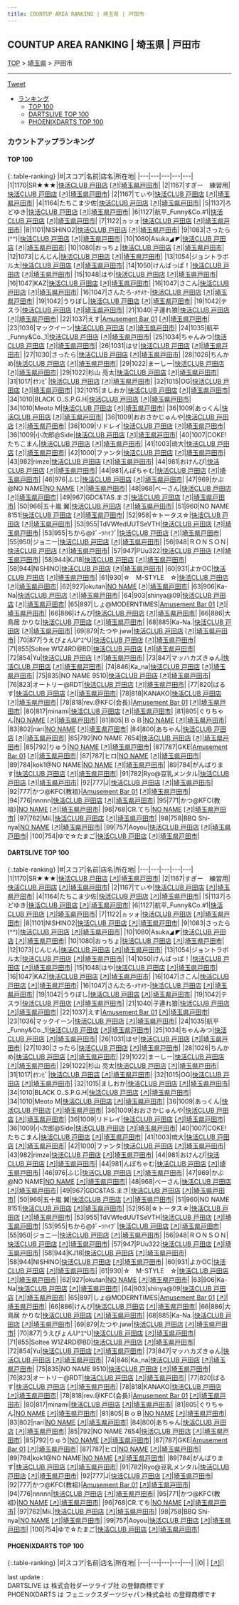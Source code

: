 ```yaml
---
title: COUNTUP AREA RANKING | 埼玉県 | 戸田市
---
```

## COUNTUP AREA RANKING | 埼玉県 | 戸田市

[TOP](/darts/rank/) > [埼玉県](/darts/rank/埼玉県/) > 戸田市

___

<a href="https://twitter.com/share?ref_src=twsrc%5Etfw" data-text="COUNTUP AREA RANKING | 埼玉県戸田市" class="twitter-share-button" data-hashtags="DARTSLIVE,PHOENIXDARTS,darts,ダーツ" data-show-count="false">Tweet</a>

* [ランキング](#カウントアップランキング)
    * [TOP 100](#top-100)
    * [DARTSLIVE TOP 100](#dartslive-top-100)
    * [PHOENIXDARTS TOP 100](#phoenixdarts-top-100)

### カウントアップランキング

#### TOP 100



{:.table-ranking}
|#|スコア|名前|店名|所在地|
|---|---|---|---|---|
|1|1170|<span class="rank-name-dl">SR★★★</span>|<a href="/darts/rank/shops/c69247602b036347774c926eb736cb5a.html">快活CLUB 戸田店</a> <a href="https://search.dartslive.com/jp/shop/c69247602b036347774c926eb736cb5a">[↗]</a>|<a href="/darts/rank/埼玉県/戸田市">埼玉県戸田市</a>|
|2|1167|<span class="rank-name-dl">すぎー　練習用</span>|<a href="/darts/rank/shops/c69247602b036347774c926eb736cb5a.html">快活CLUB 戸田店</a> <a href="https://search.dartslive.com/jp/shop/c69247602b036347774c926eb736cb5a">[↗]</a>|<a href="/darts/rank/埼玉県/戸田市">埼玉県戸田市</a>|
|2|1167|<span class="rank-name-dl">てぃや</span>|<a href="/darts/rank/shops/c69247602b036347774c926eb736cb5a.html">快活CLUB 戸田店</a> <a href="https://search.dartslive.com/jp/shop/c69247602b036347774c926eb736cb5a">[↗]</a>|<a href="/darts/rank/埼玉県/戸田市">埼玉県戸田市</a>|
|4|1164|<span class="rank-name-dl">たちこま少佐</span>|<a href="/darts/rank/shops/c69247602b036347774c926eb736cb5a.html">快活CLUB 戸田店</a> <a href="https://search.dartslive.com/jp/shop/c69247602b036347774c926eb736cb5a">[↗]</a>|<a href="/darts/rank/埼玉県/戸田市">埼玉県戸田市</a>|
|5|1137|<span class="rank-name-dl">ろどゆき</span>|<a href="/darts/rank/shops/c69247602b036347774c926eb736cb5a.html">快活CLUB 戸田店</a> <a href="https://search.dartslive.com/jp/shop/c69247602b036347774c926eb736cb5a">[↗]</a>|<a href="/darts/rank/埼玉県/戸田市">埼玉県戸田市</a>|
|6|1127|<span class="rank-name-dl">航平_Funny&amp;Co.#1</span>|<a href="/darts/rank/shops/c69247602b036347774c926eb736cb5a.html">快活CLUB 戸田店</a> <a href="https://search.dartslive.com/jp/shop/c69247602b036347774c926eb736cb5a">[↗]</a>|<a href="/darts/rank/埼玉県/戸田市">埼玉県戸田市</a>|
|7|1122|<span class="rank-name-dl">ヵッォ</span>|<a href="/darts/rank/shops/c69247602b036347774c926eb736cb5a.html">快活CLUB 戸田店</a> <a href="https://search.dartslive.com/jp/shop/c69247602b036347774c926eb736cb5a">[↗]</a>|<a href="/darts/rank/埼玉県/戸田市">埼玉県戸田市</a>|
|8|1101|<span class="rank-name-dl">NISHINO2</span>|<a href="/darts/rank/shops/c69247602b036347774c926eb736cb5a.html">快活CLUB 戸田店</a> <a href="https://search.dartslive.com/jp/shop/c69247602b036347774c926eb736cb5a">[↗]</a>|<a href="/darts/rank/埼玉県/戸田市">埼玉県戸田市</a>|
|9|1083|<span class="rank-name-dl">さったら(^^)</span>|<a href="/darts/rank/shops/c69247602b036347774c926eb736cb5a.html">快活CLUB 戸田店</a> <a href="https://search.dartslive.com/jp/shop/c69247602b036347774c926eb736cb5a">[↗]</a>|<a href="/darts/rank/埼玉県/戸田市">埼玉県戸田市</a>|
|10|1080|<span class="rank-name-dl">Asuka◢ ◤</span>|<a href="/darts/rank/shops/c69247602b036347774c926eb736cb5a.html">快活CLUB 戸田店</a> <a href="https://search.dartslive.com/jp/shop/c69247602b036347774c926eb736cb5a">[↗]</a>|<a href="/darts/rank/埼玉県/戸田市">埼玉県戸田市</a>|
|10|1080|<span class="rank-name-dl">おっちょ</span>|<a href="/darts/rank/shops/c69247602b036347774c926eb736cb5a.html">快活CLUB 戸田店</a> <a href="https://search.dartslive.com/jp/shop/c69247602b036347774c926eb736cb5a">[↗]</a>|<a href="/darts/rank/埼玉県/戸田市">埼玉県戸田市</a>|
|12|1073|<span class="rank-name-dl">じんじん</span>|<a href="/darts/rank/shops/c69247602b036347774c926eb736cb5a.html">快活CLUB 戸田店</a> <a href="https://search.dartslive.com/jp/shop/c69247602b036347774c926eb736cb5a">[↗]</a>|<a href="/darts/rank/埼玉県/戸田市">埼玉県戸田市</a>|
|13|1054|<span class="rank-name-dl">ジョントラボル太</span>|<a href="/darts/rank/shops/c69247602b036347774c926eb736cb5a.html">快活CLUB 戸田店</a> <a href="https://search.dartslive.com/jp/shop/c69247602b036347774c926eb736cb5a">[↗]</a>|<a href="/darts/rank/埼玉県/戸田市">埼玉県戸田市</a>|
|14|1050|<span class="rank-name-dl">けんぱっぱ！</span>|<a href="/darts/rank/shops/c69247602b036347774c926eb736cb5a.html">快活CLUB 戸田店</a> <a href="https://search.dartslive.com/jp/shop/c69247602b036347774c926eb736cb5a">[↗]</a>|<a href="/darts/rank/埼玉県/戸田市">埼玉県戸田市</a>|
|15|1048|<span class="rank-name-dl">はや</span>|<a href="/darts/rank/shops/c69247602b036347774c926eb736cb5a.html">快活CLUB 戸田店</a> <a href="https://search.dartslive.com/jp/shop/c69247602b036347774c926eb736cb5a">[↗]</a>|<a href="/darts/rank/埼玉県/戸田市">埼玉県戸田市</a>|
|16|1047|<span class="rank-name-dl">KAZ</span>|<a href="/darts/rank/shops/c69247602b036347774c926eb736cb5a.html">快活CLUB 戸田店</a> <a href="https://search.dartslive.com/jp/shop/c69247602b036347774c926eb736cb5a">[↗]</a>|<a href="/darts/rank/埼玉県/戸田市">埼玉県戸田市</a>|
|16|1047|<span class="rank-name-dl">さこん</span>|<a href="/darts/rank/shops/c69247602b036347774c926eb736cb5a.html">快活CLUB 戸田店</a> <a href="https://search.dartslive.com/jp/shop/c69247602b036347774c926eb736cb5a">[↗]</a>|<a href="/darts/rank/埼玉県/戸田市">埼玉県戸田市</a>|
|16|1047|<span class="rank-name-dl">さんたろ-ﾒｹﾒｹ-</span>|<a href="/darts/rank/shops/c69247602b036347774c926eb736cb5a.html">快活CLUB 戸田店</a> <a href="https://search.dartslive.com/jp/shop/c69247602b036347774c926eb736cb5a">[↗]</a>|<a href="/darts/rank/埼玉県/戸田市">埼玉県戸田市</a>|
|19|1042|<span class="rank-name-dl">うりぼし</span>|<a href="/darts/rank/shops/c69247602b036347774c926eb736cb5a.html">快活CLUB 戸田店</a> <a href="https://search.dartslive.com/jp/shop/c69247602b036347774c926eb736cb5a">[↗]</a>|<a href="/darts/rank/埼玉県/戸田市">埼玉県戸田市</a>|
|19|1042|<span class="rank-name-dl">テスラ</span>|<a href="/darts/rank/shops/c69247602b036347774c926eb736cb5a.html">快活CLUB 戸田店</a> <a href="https://search.dartslive.com/jp/shop/c69247602b036347774c926eb736cb5a">[↗]</a>|<a href="/darts/rank/埼玉県/戸田市">埼玉県戸田市</a>|
|21|1040|<span class="rank-name-dl">子連れ狼</span>|<a href="/darts/rank/shops/c69247602b036347774c926eb736cb5a.html">快活CLUB 戸田店</a> <a href="https://search.dartslive.com/jp/shop/c69247602b036347774c926eb736cb5a">[↗]</a>|<a href="/darts/rank/埼玉県/戸田市">埼玉県戸田市</a>|
|22|1037|<span class="rank-name-dl">えす</span>|<a href="/darts/rank/shops/b63b4d6e465d93b1790ab824ce8730e5.html">Amusement Bar 01</a> <a href="https://search.dartslive.com/jp/shop/b63b4d6e465d93b1790ab824ce8730e5">[↗]</a>|<a href="/darts/rank/埼玉県/戸田市">埼玉県戸田市</a>|
|23|1036|<span class="rank-name-dl">マックイーン</span>|<a href="/darts/rank/shops/c69247602b036347774c926eb736cb5a.html">快活CLUB 戸田店</a> <a href="https://search.dartslive.com/jp/shop/c69247602b036347774c926eb736cb5a">[↗]</a>|<a href="/darts/rank/埼玉県/戸田市">埼玉県戸田市</a>|
|24|1035|<span class="rank-name-dl">航平_Funny&amp;Co._1</span>|<a href="/darts/rank/shops/c69247602b036347774c926eb736cb5a.html">快活CLUB 戸田店</a> <a href="https://search.dartslive.com/jp/shop/c69247602b036347774c926eb736cb5a">[↗]</a>|<a href="/darts/rank/埼玉県/戸田市">埼玉県戸田市</a>|
|25|1034|<span class="rank-name-dl">ちゃんみつ</span>|<a href="/darts/rank/shops/c69247602b036347774c926eb736cb5a.html">快活CLUB 戸田店</a> <a href="https://search.dartslive.com/jp/shop/c69247602b036347774c926eb736cb5a">[↗]</a>|<a href="/darts/rank/埼玉県/戸田市">埼玉県戸田市</a>|
|26|1031|<span class="rank-name-dl">はせ</span>|<a href="/darts/rank/shops/c69247602b036347774c926eb736cb5a.html">快活CLUB 戸田店</a> <a href="https://search.dartslive.com/jp/shop/c69247602b036347774c926eb736cb5a">[↗]</a>|<a href="/darts/rank/埼玉県/戸田市">埼玉県戸田市</a>|
|27|1030|<span class="rank-name-dl">さったら</span>|<a href="/darts/rank/shops/c69247602b036347774c926eb736cb5a.html">快活CLUB 戸田店</a> <a href="https://search.dartslive.com/jp/shop/c69247602b036347774c926eb736cb5a">[↗]</a>|<a href="/darts/rank/埼玉県/戸田市">埼玉県戸田市</a>|
|28|1026|<span class="rank-name-dl">ちんかめ</span>|<a href="/darts/rank/shops/c69247602b036347774c926eb736cb5a.html">快活CLUB 戸田店</a> <a href="https://search.dartslive.com/jp/shop/c69247602b036347774c926eb736cb5a">[↗]</a>|<a href="/darts/rank/埼玉県/戸田市">埼玉県戸田市</a>|
|29|1022|<span class="rank-name-dl">まーしー</span>|<a href="/darts/rank/shops/c69247602b036347774c926eb736cb5a.html">快活CLUB 戸田店</a> <a href="https://search.dartslive.com/jp/shop/c69247602b036347774c926eb736cb5a">[↗]</a>|<a href="/darts/rank/埼玉県/戸田市">埼玉県戸田市</a>|
|29|1022|<span class="rank-name-dl">杉山 亮太</span>|<a href="/darts/rank/shops/c69247602b036347774c926eb736cb5a.html">快活CLUB 戸田店</a> <a href="https://search.dartslive.com/jp/shop/c69247602b036347774c926eb736cb5a">[↗]</a>|<a href="/darts/rank/埼玉県/戸田市">埼玉県戸田市</a>|
|31|1017|<span class="rank-name-dl">ｵｹﾝﾋﾟ</span>|<a href="/darts/rank/shops/c69247602b036347774c926eb736cb5a.html">快活CLUB 戸田店</a> <a href="https://search.dartslive.com/jp/shop/c69247602b036347774c926eb736cb5a">[↗]</a>|<a href="/darts/rank/埼玉県/戸田市">埼玉県戸田市</a>|
|32|1015|<span class="rank-name-dl">OG</span>|<a href="/darts/rank/shops/c69247602b036347774c926eb736cb5a.html">快活CLUB 戸田店</a> <a href="https://search.dartslive.com/jp/shop/c69247602b036347774c926eb736cb5a">[↗]</a>|<a href="/darts/rank/埼玉県/戸田市">埼玉県戸田市</a>|
|32|1015|<span class="rank-name-dl">ましおか</span>|<a href="/darts/rank/shops/c69247602b036347774c926eb736cb5a.html">快活CLUB 戸田店</a> <a href="https://search.dartslive.com/jp/shop/c69247602b036347774c926eb736cb5a">[↗]</a>|<a href="/darts/rank/埼玉県/戸田市">埼玉県戸田市</a>|
|34|1010|<span class="rank-name-dl">BLACK O..S.P.G.H</span>|<a href="/darts/rank/shops/c69247602b036347774c926eb736cb5a.html">快活CLUB 戸田店</a> <a href="https://search.dartslive.com/jp/shop/c69247602b036347774c926eb736cb5a">[↗]</a>|<a href="/darts/rank/埼玉県/戸田市">埼玉県戸田市</a>|
|34|1010|<span class="rank-name-dl">Meoto M</span>|<a href="/darts/rank/shops/c69247602b036347774c926eb736cb5a.html">快活CLUB 戸田店</a> <a href="https://search.dartslive.com/jp/shop/c69247602b036347774c926eb736cb5a">[↗]</a>|<a href="/darts/rank/埼玉県/戸田市">埼玉県戸田市</a>|
|36|1009|<span class="rank-name-dl">あっくん</span>|<a href="/darts/rank/shops/c69247602b036347774c926eb736cb5a.html">快活CLUB 戸田店</a> <a href="https://search.dartslive.com/jp/shop/c69247602b036347774c926eb736cb5a">[↗]</a>|<a href="/darts/rank/埼玉県/戸田市">埼玉県戸田市</a>|
|36|1009|<span class="rank-name-dl">おおさかじゅんや</span>|<a href="/darts/rank/shops/c69247602b036347774c926eb736cb5a.html">快活CLUB 戸田店</a> <a href="https://search.dartslive.com/jp/shop/c69247602b036347774c926eb736cb5a">[↗]</a>|<a href="/darts/rank/埼玉県/戸田市">埼玉県戸田市</a>|
|36|1009|<span class="rank-name-dl">リドレイ</span>|<a href="/darts/rank/shops/c69247602b036347774c926eb736cb5a.html">快活CLUB 戸田店</a> <a href="https://search.dartslive.com/jp/shop/c69247602b036347774c926eb736cb5a">[↗]</a>|<a href="/darts/rank/埼玉県/戸田市">埼玉県戸田市</a>|
|36|1009|<span class="rank-name-dl">小次郎@Side</span>|<a href="/darts/rank/shops/c69247602b036347774c926eb736cb5a.html">快活CLUB 戸田店</a> <a href="https://search.dartslive.com/jp/shop/c69247602b036347774c926eb736cb5a">[↗]</a>|<a href="/darts/rank/埼玉県/戸田市">埼玉県戸田市</a>|
|40|1007|<span class="rank-name-dl">COKE!たちこまん</span>|<a href="/darts/rank/shops/c69247602b036347774c926eb736cb5a.html">快活CLUB 戸田店</a> <a href="https://search.dartslive.com/jp/shop/c69247602b036347774c926eb736cb5a">[↗]</a>|<a href="/darts/rank/埼玉県/戸田市">埼玉県戸田市</a>|
|41|1003|<span class="rank-name-dl">琉大</span>|<a href="/darts/rank/shops/c69247602b036347774c926eb736cb5a.html">快活CLUB 戸田店</a> <a href="https://search.dartslive.com/jp/shop/c69247602b036347774c926eb736cb5a">[↗]</a>|<a href="/darts/rank/埼玉県/戸田市">埼玉県戸田市</a>|
|42|1000|<span class="rank-name-dl">ファンタ</span>|<a href="/darts/rank/shops/c69247602b036347774c926eb736cb5a.html">快活CLUB 戸田店</a> <a href="https://search.dartslive.com/jp/shop/c69247602b036347774c926eb736cb5a">[↗]</a>|<a href="/darts/rank/埼玉県/戸田市">埼玉県戸田市</a>|
|43|982|<span class="rank-name-dl">rimze</span>|<a href="/darts/rank/shops/c69247602b036347774c926eb736cb5a.html">快活CLUB 戸田店</a> <a href="https://search.dartslive.com/jp/shop/c69247602b036347774c926eb736cb5a">[↗]</a>|<a href="/darts/rank/埼玉県/戸田市">埼玉県戸田市</a>|
|44|981|<span class="rank-name-dl">おけんぴ</span>|<a href="/darts/rank/shops/c69247602b036347774c926eb736cb5a.html">快活CLUB 戸田店</a> <a href="https://search.dartslive.com/jp/shop/c69247602b036347774c926eb736cb5a">[↗]</a>|<a href="/darts/rank/埼玉県/戸田市">埼玉県戸田市</a>|
|44|981|<span class="rank-name-dl">んぽちゃむ</span>|<a href="/darts/rank/shops/c69247602b036347774c926eb736cb5a.html">快活CLUB 戸田店</a> <a href="https://search.dartslive.com/jp/shop/c69247602b036347774c926eb736cb5a">[↗]</a>|<a href="/darts/rank/埼玉県/戸田市">埼玉県戸田市</a>|
|46|976|<span class="rank-name-dl">ふじ</span>|<a href="/darts/rank/shops/c69247602b036347774c926eb736cb5a.html">快活CLUB 戸田店</a> <a href="https://search.dartslive.com/jp/shop/c69247602b036347774c926eb736cb5a">[↗]</a>|<a href="/darts/rank/埼玉県/戸田市">埼玉県戸田市</a>|
|47|969|<span class="rank-name-dl">かぶ@NO NAME</span>|<a href="/darts/rank/shops/0d3f2ccef6feeb18fec1ae84bb28bd87.html">NO NAME</a> <a href="https://search.dartslive.com/jp/shop/0d3f2ccef6feeb18fec1ae84bb28bd87">[↗]</a>|<a href="/darts/rank/埼玉県/戸田市">埼玉県戸田市</a>|
|48|968|<span class="rank-name-dl">べーさん</span>|<a href="/darts/rank/shops/c69247602b036347774c926eb736cb5a.html">快活CLUB 戸田店</a> <a href="https://search.dartslive.com/jp/shop/c69247602b036347774c926eb736cb5a">[↗]</a>|<a href="/darts/rank/埼玉県/戸田市">埼玉県戸田市</a>|
|49|967|<span class="rank-name-dl">GDC&amp;TAS.まさ</span>|<a href="/darts/rank/shops/c69247602b036347774c926eb736cb5a.html">快活CLUB 戸田店</a> <a href="https://search.dartslive.com/jp/shop/c69247602b036347774c926eb736cb5a">[↗]</a>|<a href="/darts/rank/埼玉県/戸田市">埼玉県戸田市</a>|
|50|966|<span class="rank-name-dl">五十嵐 翼</span>|<a href="/darts/rank/shops/c69247602b036347774c926eb736cb5a.html">快活CLUB 戸田店</a> <a href="https://search.dartslive.com/jp/shop/c69247602b036347774c926eb736cb5a">[↗]</a>|<a href="/darts/rank/埼玉県/戸田市">埼玉県戸田市</a>|
|51|960|<span class="rank-name-dl">NO NAME 8151</span>|<a href="/darts/rank/shops/c69247602b036347774c926eb736cb5a.html">快活CLUB 戸田店</a> <a href="https://search.dartslive.com/jp/shop/c69247602b036347774c926eb736cb5a">[↗]</a>|<a href="/darts/rank/埼玉県/戸田市">埼玉県戸田市</a>|
|52|958|<span class="rank-name-dl">☆トータス☆</span>|<a href="/darts/rank/shops/c69247602b036347774c926eb736cb5a.html">快活CLUB 戸田店</a> <a href="https://search.dartslive.com/jp/shop/c69247602b036347774c926eb736cb5a">[↗]</a>|<a href="/darts/rank/埼玉県/戸田市">埼玉県戸田市</a>|
|53|955|<span class="rank-name-dl">TdVWfedUUTSeVTH</span>|<a href="/darts/rank/shops/c69247602b036347774c926eb736cb5a.html">快活CLUB 戸田店</a> <a href="https://search.dartslive.com/jp/shop/c69247602b036347774c926eb736cb5a">[↗]</a>|<a href="/darts/rank/埼玉県/戸田市">埼玉県戸田市</a>|
|53|955|<span class="rank-name-dl">ちから@ﾀﾞｰﾂﾊｲﾌﾞ</span>|<a href="/darts/rank/shops/c69247602b036347774c926eb736cb5a.html">快活CLUB 戸田店</a> <a href="https://search.dartslive.com/jp/shop/c69247602b036347774c926eb736cb5a">[↗]</a>|<a href="/darts/rank/埼玉県/戸田市">埼玉県戸田市</a>|
|55|950|<span class="rank-name-dl">ジョニー</span>|<a href="/darts/rank/shops/c69247602b036347774c926eb736cb5a.html">快活CLUB 戸田店</a> <a href="https://search.dartslive.com/jp/shop/c69247602b036347774c926eb736cb5a">[↗]</a>|<a href="/darts/rank/埼玉県/戸田市">埼玉県戸田市</a>|
|56|948|<span class="rank-name-dl">ＲＯＮＳＯＮ</span>|<a href="/darts/rank/shops/c69247602b036347774c926eb736cb5a.html">快活CLUB 戸田店</a> <a href="https://search.dartslive.com/jp/shop/c69247602b036347774c926eb736cb5a">[↗]</a>|<a href="/darts/rank/埼玉県/戸田市">埼玉県戸田市</a>|
|57|947|<span class="rank-name-dl">PUu322</span>|<a href="/darts/rank/shops/c69247602b036347774c926eb736cb5a.html">快活CLUB 戸田店</a> <a href="https://search.dartslive.com/jp/shop/c69247602b036347774c926eb736cb5a">[↗]</a>|<a href="/darts/rank/埼玉県/戸田市">埼玉県戸田市</a>|
|58|944|<span class="rank-name-dl">KJ18</span>|<a href="/darts/rank/shops/c69247602b036347774c926eb736cb5a.html">快活CLUB 戸田店</a> <a href="https://search.dartslive.com/jp/shop/c69247602b036347774c926eb736cb5a">[↗]</a>|<a href="/darts/rank/埼玉県/戸田市">埼玉県戸田市</a>|
|58|944|<span class="rank-name-dl">NISHINO</span>|<a href="/darts/rank/shops/c69247602b036347774c926eb736cb5a.html">快活CLUB 戸田店</a> <a href="https://search.dartslive.com/jp/shop/c69247602b036347774c926eb736cb5a">[↗]</a>|<a href="/darts/rank/埼玉県/戸田市">埼玉県戸田市</a>|
|60|931|<span class="rank-name-dl">よかOC</span>|<a href="/darts/rank/shops/c69247602b036347774c926eb736cb5a.html">快活CLUB 戸田店</a> <a href="https://search.dartslive.com/jp/shop/c69247602b036347774c926eb736cb5a">[↗]</a>|<a href="/darts/rank/埼玉県/戸田市">埼玉県戸田市</a>|
|61|930|<span class="rank-name-dl">☆　M-STYLE　☆</span>|<a href="/darts/rank/shops/c69247602b036347774c926eb736cb5a.html">快活CLUB 戸田店</a> <a href="https://search.dartslive.com/jp/shop/c69247602b036347774c926eb736cb5a">[↗]</a>|<a href="/darts/rank/埼玉県/戸田市">埼玉県戸田市</a>|
|62|927|<span class="rank-name-dl">okutan</span>|<a href="/darts/rank/shops/0d3f2ccef6feeb18fec1ae84bb28bd87.html">NO NAME</a> <a href="https://search.dartslive.com/jp/shop/0d3f2ccef6feeb18fec1ae84bb28bd87">[↗]</a>|<a href="/darts/rank/埼玉県/戸田市">埼玉県戸田市</a>|
|63|906|<span class="rank-name-dl">Ka-Na</span>|<a href="/darts/rank/shops/c69247602b036347774c926eb736cb5a.html">快活CLUB 戸田店</a> <a href="https://search.dartslive.com/jp/shop/c69247602b036347774c926eb736cb5a">[↗]</a>|<a href="/darts/rank/埼玉県/戸田市">埼玉県戸田市</a>|
|64|903|<span class="rank-name-dl">shinya@09</span>|<a href="/darts/rank/shops/c69247602b036347774c926eb736cb5a.html">快活CLUB 戸田店</a> <a href="https://search.dartslive.com/jp/shop/c69247602b036347774c926eb736cb5a">[↗]</a>|<a href="/darts/rank/埼玉県/戸田市">埼玉県戸田市</a>|
|65|897|<span class="rank-name-dl">しょ@MODERNTIMES</span>|<a href="/darts/rank/shops/b63b4d6e465d93b1790ab824ce8730e5.html">Amusement Bar 01</a> <a href="https://search.dartslive.com/jp/shop/b63b4d6e465d93b1790ab824ce8730e5">[↗]</a>|<a href="/darts/rank/埼玉県/戸田市">埼玉県戸田市</a>|
|66|886|<span class="rank-name-dl">けんぴ</span>|<a href="/darts/rank/shops/c69247602b036347774c926eb736cb5a.html">快活CLUB 戸田店</a> <a href="https://search.dartslive.com/jp/shop/c69247602b036347774c926eb736cb5a">[↗]</a>|<a href="/darts/rank/埼玉県/戸田市">埼玉県戸田市</a>|
|66|886|<span class="rank-name-dl">大鳥居 かりな</span>|<a href="/darts/rank/shops/c69247602b036347774c926eb736cb5a.html">快活CLUB 戸田店</a> <a href="https://search.dartslive.com/jp/shop/c69247602b036347774c926eb736cb5a">[↗]</a>|<a href="/darts/rank/埼玉県/戸田市">埼玉県戸田市</a>|
|68|885|<span class="rank-name-dl">Ka-Na.</span>|<a href="/darts/rank/shops/c69247602b036347774c926eb736cb5a.html">快活CLUB 戸田店</a> <a href="https://search.dartslive.com/jp/shop/c69247602b036347774c926eb736cb5a">[↗]</a>|<a href="/darts/rank/埼玉県/戸田市">埼玉県戸田市</a>|
|69|879|<span class="rank-name-dl">たつや.jww</span>|<a href="/darts/rank/shops/c69247602b036347774c926eb736cb5a.html">快活CLUB 戸田店</a> <a href="https://search.dartslive.com/jp/shop/c69247602b036347774c926eb736cb5a">[↗]</a>|<a href="/darts/rank/埼玉県/戸田市">埼玉県戸田市</a>|
|70|877|<span class="rank-name-dl">うえぴょんU^ｴ^U</span>|<a href="/darts/rank/shops/c69247602b036347774c926eb736cb5a.html">快活CLUB 戸田店</a> <a href="https://search.dartslive.com/jp/shop/c69247602b036347774c926eb736cb5a">[↗]</a>|<a href="/darts/rank/埼玉県/戸田市">埼玉県戸田市</a>|
|71|855|<span class="rank-name-dl">Soltee W1Z4RD@BD</span>|<a href="/darts/rank/shops/c69247602b036347774c926eb736cb5a.html">快活CLUB 戸田店</a> <a href="https://search.dartslive.com/jp/shop/c69247602b036347774c926eb736cb5a">[↗]</a>|<a href="/darts/rank/埼玉県/戸田市">埼玉県戸田市</a>|
|72|854|<span class="rank-name-dl">Yu</span>|<a href="/darts/rank/shops/c69247602b036347774c926eb736cb5a.html">快活CLUB 戸田店</a> <a href="https://search.dartslive.com/jp/shop/c69247602b036347774c926eb736cb5a">[↗]</a>|<a href="/darts/rank/埼玉県/戸田市">埼玉県戸田市</a>|
|73|847|<span class="rank-name-dl">マッハカズきゅん</span>|<a href="/darts/rank/shops/c69247602b036347774c926eb736cb5a.html">快活CLUB 戸田店</a> <a href="https://search.dartslive.com/jp/shop/c69247602b036347774c926eb736cb5a">[↗]</a>|<a href="/darts/rank/埼玉県/戸田市">埼玉県戸田市</a>|
|74|846|<span class="rank-name-dl">Ka_na</span>|<a href="/darts/rank/shops/c69247602b036347774c926eb736cb5a.html">快活CLUB 戸田店</a> <a href="https://search.dartslive.com/jp/shop/c69247602b036347774c926eb736cb5a">[↗]</a>|<a href="/darts/rank/埼玉県/戸田市">埼玉県戸田市</a>|
|75|835|<span class="rank-name-dl">NO NAME 9510</span>|<a href="/darts/rank/shops/c69247602b036347774c926eb736cb5a.html">快活CLUB 戸田店</a> <a href="https://search.dartslive.com/jp/shop/c69247602b036347774c926eb736cb5a">[↗]</a>|<a href="/darts/rank/埼玉県/戸田市">埼玉県戸田市</a>|
|76|823|<span class="rank-name-dl">オートリー@RDT</span>|<a href="/darts/rank/shops/c69247602b036347774c926eb736cb5a.html">快活CLUB 戸田店</a> <a href="https://search.dartslive.com/jp/shop/c69247602b036347774c926eb736cb5a">[↗]</a>|<a href="/darts/rank/埼玉県/戸田市">埼玉県戸田市</a>|
|77|820|<span class="rank-name-dl">ばるす</span>|<a href="/darts/rank/shops/c69247602b036347774c926eb736cb5a.html">快活CLUB 戸田店</a> <a href="https://search.dartslive.com/jp/shop/c69247602b036347774c926eb736cb5a">[↗]</a>|<a href="/darts/rank/埼玉県/戸田市">埼玉県戸田市</a>|
|78|818|<span class="rank-name-dl">KANAKO</span>|<a href="/darts/rank/shops/c69247602b036347774c926eb736cb5a.html">快活CLUB 戸田店</a> <a href="https://search.dartslive.com/jp/shop/c69247602b036347774c926eb736cb5a">[↗]</a>|<a href="/darts/rank/埼玉県/戸田市">埼玉県戸田市</a>|
|78|818|<span class="rank-name-dl">rev.@KFC{会長}</span>|<a href="/darts/rank/shops/b63b4d6e465d93b1790ab824ce8730e5.html">Amusement Bar 01</a> <a href="https://search.dartslive.com/jp/shop/b63b4d6e465d93b1790ab824ce8730e5">[↗]</a>|<a href="/darts/rank/埼玉県/戸田市">埼玉県戸田市</a>|
|80|817|<span class="rank-name-dl">minami</span>|<a href="/darts/rank/shops/c69247602b036347774c926eb736cb5a.html">快活CLUB 戸田店</a> <a href="https://search.dartslive.com/jp/shop/c69247602b036347774c926eb736cb5a">[↗]</a>|<a href="/darts/rank/埼玉県/戸田市">埼玉県戸田市</a>|
|81|805|<span class="rank-name-dl">ぐりちゃん</span>|<a href="/darts/rank/shops/0d3f2ccef6feeb18fec1ae84bb28bd87.html">NO NAME</a> <a href="https://search.dartslive.com/jp/shop/0d3f2ccef6feeb18fec1ae84bb28bd87">[↗]</a>|<a href="/darts/rank/埼玉県/戸田市">埼玉県戸田市</a>|
|81|805|<span class="rank-name-dl">ＢｏＢ</span>|<a href="/darts/rank/shops/0d3f2ccef6feeb18fec1ae84bb28bd87.html">NO NAME</a> <a href="https://search.dartslive.com/jp/shop/0d3f2ccef6feeb18fec1ae84bb28bd87">[↗]</a>|<a href="/darts/rank/埼玉県/戸田市">埼玉県戸田市</a>|
|83|802|<span class="rank-name-dl">nari</span>|<a href="/darts/rank/shops/0d3f2ccef6feeb18fec1ae84bb28bd87.html">NO NAME</a> <a href="https://search.dartslive.com/jp/shop/0d3f2ccef6feeb18fec1ae84bb28bd87">[↗]</a>|<a href="/darts/rank/埼玉県/戸田市">埼玉県戸田市</a>|
|84|800|<span class="rank-name-dl">あちゃん</span>|<a href="/darts/rank/shops/c69247602b036347774c926eb736cb5a.html">快活CLUB 戸田店</a> <a href="https://search.dartslive.com/jp/shop/c69247602b036347774c926eb736cb5a">[↗]</a>|<a href="/darts/rank/埼玉県/戸田市">埼玉県戸田市</a>|
|85|792|<span class="rank-name-dl">NO NAME 7654</span>|<a href="/darts/rank/shops/c69247602b036347774c926eb736cb5a.html">快活CLUB 戸田店</a> <a href="https://search.dartslive.com/jp/shop/c69247602b036347774c926eb736cb5a">[↗]</a>|<a href="/darts/rank/埼玉県/戸田市">埼玉県戸田市</a>|
|85|792|<span class="rank-name-dl">りゅう</span>|<a href="/darts/rank/shops/0d3f2ccef6feeb18fec1ae84bb28bd87.html">NO NAME</a> <a href="https://search.dartslive.com/jp/shop/0d3f2ccef6feeb18fec1ae84bb28bd87">[↗]</a>|<a href="/darts/rank/埼玉県/戸田市">埼玉県戸田市</a>|
|87|787|<span class="rank-name-dl">GKE</span>|<a href="/darts/rank/shops/b63b4d6e465d93b1790ab824ce8730e5.html">Amusement Bar 01</a> <a href="https://search.dartslive.com/jp/shop/b63b4d6e465d93b1790ab824ce8730e5">[↗]</a>|<a href="/darts/rank/埼玉県/戸田市">埼玉県戸田市</a>|
|87|787|<span class="rank-name-dl">ヒロ</span>|<a href="/darts/rank/shops/0d3f2ccef6feeb18fec1ae84bb28bd87.html">NO NAME</a> <a href="https://search.dartslive.com/jp/shop/0d3f2ccef6feeb18fec1ae84bb28bd87">[↗]</a>|<a href="/darts/rank/埼玉県/戸田市">埼玉県戸田市</a>|
|89|784|<span class="rank-name-dl">kok1@NO NAME</span>|<a href="/darts/rank/shops/0d3f2ccef6feeb18fec1ae84bb28bd87.html">NO NAME</a> <a href="https://search.dartslive.com/jp/shop/0d3f2ccef6feeb18fec1ae84bb28bd87">[↗]</a>|<a href="/darts/rank/埼玉県/戸田市">埼玉県戸田市</a>|
|89|784|<span class="rank-name-dl">がんばります</span>|<a href="/darts/rank/shops/c69247602b036347774c926eb736cb5a.html">快活CLUB 戸田店</a> <a href="https://search.dartslive.com/jp/shop/c69247602b036347774c926eb736cb5a">[↗]</a>|<a href="/darts/rank/埼玉県/戸田市">埼玉県戸田市</a>|
|91|782|<span class="rank-name-dl">Ryo@豆乳メンタル</span>|<a href="/darts/rank/shops/c69247602b036347774c926eb736cb5a.html">快活CLUB 戸田店</a> <a href="https://search.dartslive.com/jp/shop/c69247602b036347774c926eb736cb5a">[↗]</a>|<a href="/darts/rank/埼玉県/戸田市">埼玉県戸田市</a>|
|92|777|<span class="rank-name-dl">J</span>|<a href="/darts/rank/shops/c69247602b036347774c926eb736cb5a.html">快活CLUB 戸田店</a> <a href="https://search.dartslive.com/jp/shop/c69247602b036347774c926eb736cb5a">[↗]</a>|<a href="/darts/rank/埼玉県/戸田市">埼玉県戸田市</a>|
|92|777|<span class="rank-name-dl">かつ@KFC{教祖}</span>|<a href="/darts/rank/shops/b63b4d6e465d93b1790ab824ce8730e5.html">Amusement Bar 01</a> <a href="https://search.dartslive.com/jp/shop/b63b4d6e465d93b1790ab824ce8730e5">[↗]</a>|<a href="/darts/rank/埼玉県/戸田市">埼玉県戸田市</a>|
|94|776|<span class="rank-name-dl">nnnnn</span>|<a href="/darts/rank/shops/c69247602b036347774c926eb736cb5a.html">快活CLUB 戸田店</a> <a href="https://search.dartslive.com/jp/shop/c69247602b036347774c926eb736cb5a">[↗]</a>|<a href="/darts/rank/埼玉県/戸田市">埼玉県戸田市</a>|
|95|771|<span class="rank-name-dl">かつ@KFC{教祖}</span>|<a href="/darts/rank/shops/0d3f2ccef6feeb18fec1ae84bb28bd87.html">NO NAME</a> <a href="https://search.dartslive.com/jp/shop/0d3f2ccef6feeb18fec1ae84bb28bd87">[↗]</a>|<a href="/darts/rank/埼玉県/戸田市">埼玉県戸田市</a>|
|96|768|<span class="rank-name-dl">CR.てち</span>|<a href="/darts/rank/shops/0d3f2ccef6feeb18fec1ae84bb28bd87.html">NO NAME</a> <a href="https://search.dartslive.com/jp/shop/0d3f2ccef6feeb18fec1ae84bb28bd87">[↗]</a>|<a href="/darts/rank/埼玉県/戸田市">埼玉県戸田市</a>|
|97|762|<span class="rank-name-dl">Mii.</span>|<a href="/darts/rank/shops/c69247602b036347774c926eb736cb5a.html">快活CLUB 戸田店</a> <a href="https://search.dartslive.com/jp/shop/c69247602b036347774c926eb736cb5a">[↗]</a>|<a href="/darts/rank/埼玉県/戸田市">埼玉県戸田市</a>|
|98|758|<span class="rank-name-dl">BBQ Shi-nya</span>|<a href="/darts/rank/shops/0d3f2ccef6feeb18fec1ae84bb28bd87.html">NO NAME</a> <a href="https://search.dartslive.com/jp/shop/0d3f2ccef6feeb18fec1ae84bb28bd87">[↗]</a>|<a href="/darts/rank/埼玉県/戸田市">埼玉県戸田市</a>|
|99|757|<span class="rank-name-dl">Aoyou</span>|<a href="/darts/rank/shops/c69247602b036347774c926eb736cb5a.html">快活CLUB 戸田店</a> <a href="https://search.dartslive.com/jp/shop/c69247602b036347774c926eb736cb5a">[↗]</a>|<a href="/darts/rank/埼玉県/戸田市">埼玉県戸田市</a>|
|100|754|<span class="rank-name-dl">ゆで☆たまご</span>|<a href="/darts/rank/shops/c69247602b036347774c926eb736cb5a.html">快活CLUB 戸田店</a> <a href="https://search.dartslive.com/jp/shop/c69247602b036347774c926eb736cb5a">[↗]</a>|<a href="/darts/rank/埼玉県/戸田市">埼玉県戸田市</a>|


#### DARTSLIVE TOP 100



{:.table-ranking}
|#|スコア|名前|店名|所在地|
|---|---|---|---|---|
|1|1170|<span class="rank-name-dl">SR★★★</span>|<a href="/darts/rank/shops/c69247602b036347774c926eb736cb5a.html">快活CLUB 戸田店</a> <a href="https://search.dartslive.com/jp/shop/c69247602b036347774c926eb736cb5a">[↗]</a>|<a href="/darts/rank/埼玉県/戸田市">埼玉県戸田市</a>|
|2|1167|<span class="rank-name-dl">すぎー　練習用</span>|<a href="/darts/rank/shops/c69247602b036347774c926eb736cb5a.html">快活CLUB 戸田店</a> <a href="https://search.dartslive.com/jp/shop/c69247602b036347774c926eb736cb5a">[↗]</a>|<a href="/darts/rank/埼玉県/戸田市">埼玉県戸田市</a>|
|2|1167|<span class="rank-name-dl">てぃや</span>|<a href="/darts/rank/shops/c69247602b036347774c926eb736cb5a.html">快活CLUB 戸田店</a> <a href="https://search.dartslive.com/jp/shop/c69247602b036347774c926eb736cb5a">[↗]</a>|<a href="/darts/rank/埼玉県/戸田市">埼玉県戸田市</a>|
|4|1164|<span class="rank-name-dl">たちこま少佐</span>|<a href="/darts/rank/shops/c69247602b036347774c926eb736cb5a.html">快活CLUB 戸田店</a> <a href="https://search.dartslive.com/jp/shop/c69247602b036347774c926eb736cb5a">[↗]</a>|<a href="/darts/rank/埼玉県/戸田市">埼玉県戸田市</a>|
|5|1137|<span class="rank-name-dl">ろどゆき</span>|<a href="/darts/rank/shops/c69247602b036347774c926eb736cb5a.html">快活CLUB 戸田店</a> <a href="https://search.dartslive.com/jp/shop/c69247602b036347774c926eb736cb5a">[↗]</a>|<a href="/darts/rank/埼玉県/戸田市">埼玉県戸田市</a>|
|6|1127|<span class="rank-name-dl">航平_Funny&amp;Co.#1</span>|<a href="/darts/rank/shops/c69247602b036347774c926eb736cb5a.html">快活CLUB 戸田店</a> <a href="https://search.dartslive.com/jp/shop/c69247602b036347774c926eb736cb5a">[↗]</a>|<a href="/darts/rank/埼玉県/戸田市">埼玉県戸田市</a>|
|7|1122|<span class="rank-name-dl">ヵッォ</span>|<a href="/darts/rank/shops/c69247602b036347774c926eb736cb5a.html">快活CLUB 戸田店</a> <a href="https://search.dartslive.com/jp/shop/c69247602b036347774c926eb736cb5a">[↗]</a>|<a href="/darts/rank/埼玉県/戸田市">埼玉県戸田市</a>|
|8|1101|<span class="rank-name-dl">NISHINO2</span>|<a href="/darts/rank/shops/c69247602b036347774c926eb736cb5a.html">快活CLUB 戸田店</a> <a href="https://search.dartslive.com/jp/shop/c69247602b036347774c926eb736cb5a">[↗]</a>|<a href="/darts/rank/埼玉県/戸田市">埼玉県戸田市</a>|
|9|1083|<span class="rank-name-dl">さったら(^^)</span>|<a href="/darts/rank/shops/c69247602b036347774c926eb736cb5a.html">快活CLUB 戸田店</a> <a href="https://search.dartslive.com/jp/shop/c69247602b036347774c926eb736cb5a">[↗]</a>|<a href="/darts/rank/埼玉県/戸田市">埼玉県戸田市</a>|
|10|1080|<span class="rank-name-dl">Asuka◢ ◤</span>|<a href="/darts/rank/shops/c69247602b036347774c926eb736cb5a.html">快活CLUB 戸田店</a> <a href="https://search.dartslive.com/jp/shop/c69247602b036347774c926eb736cb5a">[↗]</a>|<a href="/darts/rank/埼玉県/戸田市">埼玉県戸田市</a>|
|10|1080|<span class="rank-name-dl">おっちょ</span>|<a href="/darts/rank/shops/c69247602b036347774c926eb736cb5a.html">快活CLUB 戸田店</a> <a href="https://search.dartslive.com/jp/shop/c69247602b036347774c926eb736cb5a">[↗]</a>|<a href="/darts/rank/埼玉県/戸田市">埼玉県戸田市</a>|
|12|1073|<span class="rank-name-dl">じんじん</span>|<a href="/darts/rank/shops/c69247602b036347774c926eb736cb5a.html">快活CLUB 戸田店</a> <a href="https://search.dartslive.com/jp/shop/c69247602b036347774c926eb736cb5a">[↗]</a>|<a href="/darts/rank/埼玉県/戸田市">埼玉県戸田市</a>|
|13|1054|<span class="rank-name-dl">ジョントラボル太</span>|<a href="/darts/rank/shops/c69247602b036347774c926eb736cb5a.html">快活CLUB 戸田店</a> <a href="https://search.dartslive.com/jp/shop/c69247602b036347774c926eb736cb5a">[↗]</a>|<a href="/darts/rank/埼玉県/戸田市">埼玉県戸田市</a>|
|14|1050|<span class="rank-name-dl">けんぱっぱ！</span>|<a href="/darts/rank/shops/c69247602b036347774c926eb736cb5a.html">快活CLUB 戸田店</a> <a href="https://search.dartslive.com/jp/shop/c69247602b036347774c926eb736cb5a">[↗]</a>|<a href="/darts/rank/埼玉県/戸田市">埼玉県戸田市</a>|
|15|1048|<span class="rank-name-dl">はや</span>|<a href="/darts/rank/shops/c69247602b036347774c926eb736cb5a.html">快活CLUB 戸田店</a> <a href="https://search.dartslive.com/jp/shop/c69247602b036347774c926eb736cb5a">[↗]</a>|<a href="/darts/rank/埼玉県/戸田市">埼玉県戸田市</a>|
|16|1047|<span class="rank-name-dl">KAZ</span>|<a href="/darts/rank/shops/c69247602b036347774c926eb736cb5a.html">快活CLUB 戸田店</a> <a href="https://search.dartslive.com/jp/shop/c69247602b036347774c926eb736cb5a">[↗]</a>|<a href="/darts/rank/埼玉県/戸田市">埼玉県戸田市</a>|
|16|1047|<span class="rank-name-dl">さこん</span>|<a href="/darts/rank/shops/c69247602b036347774c926eb736cb5a.html">快活CLUB 戸田店</a> <a href="https://search.dartslive.com/jp/shop/c69247602b036347774c926eb736cb5a">[↗]</a>|<a href="/darts/rank/埼玉県/戸田市">埼玉県戸田市</a>|
|16|1047|<span class="rank-name-dl">さんたろ-ﾒｹﾒｹ-</span>|<a href="/darts/rank/shops/c69247602b036347774c926eb736cb5a.html">快活CLUB 戸田店</a> <a href="https://search.dartslive.com/jp/shop/c69247602b036347774c926eb736cb5a">[↗]</a>|<a href="/darts/rank/埼玉県/戸田市">埼玉県戸田市</a>|
|19|1042|<span class="rank-name-dl">うりぼし</span>|<a href="/darts/rank/shops/c69247602b036347774c926eb736cb5a.html">快活CLUB 戸田店</a> <a href="https://search.dartslive.com/jp/shop/c69247602b036347774c926eb736cb5a">[↗]</a>|<a href="/darts/rank/埼玉県/戸田市">埼玉県戸田市</a>|
|19|1042|<span class="rank-name-dl">テスラ</span>|<a href="/darts/rank/shops/c69247602b036347774c926eb736cb5a.html">快活CLUB 戸田店</a> <a href="https://search.dartslive.com/jp/shop/c69247602b036347774c926eb736cb5a">[↗]</a>|<a href="/darts/rank/埼玉県/戸田市">埼玉県戸田市</a>|
|21|1040|<span class="rank-name-dl">子連れ狼</span>|<a href="/darts/rank/shops/c69247602b036347774c926eb736cb5a.html">快活CLUB 戸田店</a> <a href="https://search.dartslive.com/jp/shop/c69247602b036347774c926eb736cb5a">[↗]</a>|<a href="/darts/rank/埼玉県/戸田市">埼玉県戸田市</a>|
|22|1037|<span class="rank-name-dl">えす</span>|<a href="/darts/rank/shops/b63b4d6e465d93b1790ab824ce8730e5.html">Amusement Bar 01</a> <a href="https://search.dartslive.com/jp/shop/b63b4d6e465d93b1790ab824ce8730e5">[↗]</a>|<a href="/darts/rank/埼玉県/戸田市">埼玉県戸田市</a>|
|23|1036|<span class="rank-name-dl">マックイーン</span>|<a href="/darts/rank/shops/c69247602b036347774c926eb736cb5a.html">快活CLUB 戸田店</a> <a href="https://search.dartslive.com/jp/shop/c69247602b036347774c926eb736cb5a">[↗]</a>|<a href="/darts/rank/埼玉県/戸田市">埼玉県戸田市</a>|
|24|1035|<span class="rank-name-dl">航平_Funny&amp;Co._1</span>|<a href="/darts/rank/shops/c69247602b036347774c926eb736cb5a.html">快活CLUB 戸田店</a> <a href="https://search.dartslive.com/jp/shop/c69247602b036347774c926eb736cb5a">[↗]</a>|<a href="/darts/rank/埼玉県/戸田市">埼玉県戸田市</a>|
|25|1034|<span class="rank-name-dl">ちゃんみつ</span>|<a href="/darts/rank/shops/c69247602b036347774c926eb736cb5a.html">快活CLUB 戸田店</a> <a href="https://search.dartslive.com/jp/shop/c69247602b036347774c926eb736cb5a">[↗]</a>|<a href="/darts/rank/埼玉県/戸田市">埼玉県戸田市</a>|
|26|1031|<span class="rank-name-dl">はせ</span>|<a href="/darts/rank/shops/c69247602b036347774c926eb736cb5a.html">快活CLUB 戸田店</a> <a href="https://search.dartslive.com/jp/shop/c69247602b036347774c926eb736cb5a">[↗]</a>|<a href="/darts/rank/埼玉県/戸田市">埼玉県戸田市</a>|
|27|1030|<span class="rank-name-dl">さったら</span>|<a href="/darts/rank/shops/c69247602b036347774c926eb736cb5a.html">快活CLUB 戸田店</a> <a href="https://search.dartslive.com/jp/shop/c69247602b036347774c926eb736cb5a">[↗]</a>|<a href="/darts/rank/埼玉県/戸田市">埼玉県戸田市</a>|
|28|1026|<span class="rank-name-dl">ちんかめ</span>|<a href="/darts/rank/shops/c69247602b036347774c926eb736cb5a.html">快活CLUB 戸田店</a> <a href="https://search.dartslive.com/jp/shop/c69247602b036347774c926eb736cb5a">[↗]</a>|<a href="/darts/rank/埼玉県/戸田市">埼玉県戸田市</a>|
|29|1022|<span class="rank-name-dl">まーしー</span>|<a href="/darts/rank/shops/c69247602b036347774c926eb736cb5a.html">快活CLUB 戸田店</a> <a href="https://search.dartslive.com/jp/shop/c69247602b036347774c926eb736cb5a">[↗]</a>|<a href="/darts/rank/埼玉県/戸田市">埼玉県戸田市</a>|
|29|1022|<span class="rank-name-dl">杉山 亮太</span>|<a href="/darts/rank/shops/c69247602b036347774c926eb736cb5a.html">快活CLUB 戸田店</a> <a href="https://search.dartslive.com/jp/shop/c69247602b036347774c926eb736cb5a">[↗]</a>|<a href="/darts/rank/埼玉県/戸田市">埼玉県戸田市</a>|
|31|1017|<span class="rank-name-dl">ｵｹﾝﾋﾟ</span>|<a href="/darts/rank/shops/c69247602b036347774c926eb736cb5a.html">快活CLUB 戸田店</a> <a href="https://search.dartslive.com/jp/shop/c69247602b036347774c926eb736cb5a">[↗]</a>|<a href="/darts/rank/埼玉県/戸田市">埼玉県戸田市</a>|
|32|1015|<span class="rank-name-dl">OG</span>|<a href="/darts/rank/shops/c69247602b036347774c926eb736cb5a.html">快活CLUB 戸田店</a> <a href="https://search.dartslive.com/jp/shop/c69247602b036347774c926eb736cb5a">[↗]</a>|<a href="/darts/rank/埼玉県/戸田市">埼玉県戸田市</a>|
|32|1015|<span class="rank-name-dl">ましおか</span>|<a href="/darts/rank/shops/c69247602b036347774c926eb736cb5a.html">快活CLUB 戸田店</a> <a href="https://search.dartslive.com/jp/shop/c69247602b036347774c926eb736cb5a">[↗]</a>|<a href="/darts/rank/埼玉県/戸田市">埼玉県戸田市</a>|
|34|1010|<span class="rank-name-dl">BLACK O..S.P.G.H</span>|<a href="/darts/rank/shops/c69247602b036347774c926eb736cb5a.html">快活CLUB 戸田店</a> <a href="https://search.dartslive.com/jp/shop/c69247602b036347774c926eb736cb5a">[↗]</a>|<a href="/darts/rank/埼玉県/戸田市">埼玉県戸田市</a>|
|34|1010|<span class="rank-name-dl">Meoto M</span>|<a href="/darts/rank/shops/c69247602b036347774c926eb736cb5a.html">快活CLUB 戸田店</a> <a href="https://search.dartslive.com/jp/shop/c69247602b036347774c926eb736cb5a">[↗]</a>|<a href="/darts/rank/埼玉県/戸田市">埼玉県戸田市</a>|
|36|1009|<span class="rank-name-dl">あっくん</span>|<a href="/darts/rank/shops/c69247602b036347774c926eb736cb5a.html">快活CLUB 戸田店</a> <a href="https://search.dartslive.com/jp/shop/c69247602b036347774c926eb736cb5a">[↗]</a>|<a href="/darts/rank/埼玉県/戸田市">埼玉県戸田市</a>|
|36|1009|<span class="rank-name-dl">おおさかじゅんや</span>|<a href="/darts/rank/shops/c69247602b036347774c926eb736cb5a.html">快活CLUB 戸田店</a> <a href="https://search.dartslive.com/jp/shop/c69247602b036347774c926eb736cb5a">[↗]</a>|<a href="/darts/rank/埼玉県/戸田市">埼玉県戸田市</a>|
|36|1009|<span class="rank-name-dl">リドレイ</span>|<a href="/darts/rank/shops/c69247602b036347774c926eb736cb5a.html">快活CLUB 戸田店</a> <a href="https://search.dartslive.com/jp/shop/c69247602b036347774c926eb736cb5a">[↗]</a>|<a href="/darts/rank/埼玉県/戸田市">埼玉県戸田市</a>|
|36|1009|<span class="rank-name-dl">小次郎@Side</span>|<a href="/darts/rank/shops/c69247602b036347774c926eb736cb5a.html">快活CLUB 戸田店</a> <a href="https://search.dartslive.com/jp/shop/c69247602b036347774c926eb736cb5a">[↗]</a>|<a href="/darts/rank/埼玉県/戸田市">埼玉県戸田市</a>|
|40|1007|<span class="rank-name-dl">COKE!たちこまん</span>|<a href="/darts/rank/shops/c69247602b036347774c926eb736cb5a.html">快活CLUB 戸田店</a> <a href="https://search.dartslive.com/jp/shop/c69247602b036347774c926eb736cb5a">[↗]</a>|<a href="/darts/rank/埼玉県/戸田市">埼玉県戸田市</a>|
|41|1003|<span class="rank-name-dl">琉大</span>|<a href="/darts/rank/shops/c69247602b036347774c926eb736cb5a.html">快活CLUB 戸田店</a> <a href="https://search.dartslive.com/jp/shop/c69247602b036347774c926eb736cb5a">[↗]</a>|<a href="/darts/rank/埼玉県/戸田市">埼玉県戸田市</a>|
|42|1000|<span class="rank-name-dl">ファンタ</span>|<a href="/darts/rank/shops/c69247602b036347774c926eb736cb5a.html">快活CLUB 戸田店</a> <a href="https://search.dartslive.com/jp/shop/c69247602b036347774c926eb736cb5a">[↗]</a>|<a href="/darts/rank/埼玉県/戸田市">埼玉県戸田市</a>|
|43|982|<span class="rank-name-dl">rimze</span>|<a href="/darts/rank/shops/c69247602b036347774c926eb736cb5a.html">快活CLUB 戸田店</a> <a href="https://search.dartslive.com/jp/shop/c69247602b036347774c926eb736cb5a">[↗]</a>|<a href="/darts/rank/埼玉県/戸田市">埼玉県戸田市</a>|
|44|981|<span class="rank-name-dl">おけんぴ</span>|<a href="/darts/rank/shops/c69247602b036347774c926eb736cb5a.html">快活CLUB 戸田店</a> <a href="https://search.dartslive.com/jp/shop/c69247602b036347774c926eb736cb5a">[↗]</a>|<a href="/darts/rank/埼玉県/戸田市">埼玉県戸田市</a>|
|44|981|<span class="rank-name-dl">んぽちゃむ</span>|<a href="/darts/rank/shops/c69247602b036347774c926eb736cb5a.html">快活CLUB 戸田店</a> <a href="https://search.dartslive.com/jp/shop/c69247602b036347774c926eb736cb5a">[↗]</a>|<a href="/darts/rank/埼玉県/戸田市">埼玉県戸田市</a>|
|46|976|<span class="rank-name-dl">ふじ</span>|<a href="/darts/rank/shops/c69247602b036347774c926eb736cb5a.html">快活CLUB 戸田店</a> <a href="https://search.dartslive.com/jp/shop/c69247602b036347774c926eb736cb5a">[↗]</a>|<a href="/darts/rank/埼玉県/戸田市">埼玉県戸田市</a>|
|47|969|<span class="rank-name-dl">かぶ@NO NAME</span>|<a href="/darts/rank/shops/0d3f2ccef6feeb18fec1ae84bb28bd87.html">NO NAME</a> <a href="https://search.dartslive.com/jp/shop/0d3f2ccef6feeb18fec1ae84bb28bd87">[↗]</a>|<a href="/darts/rank/埼玉県/戸田市">埼玉県戸田市</a>|
|48|968|<span class="rank-name-dl">べーさん</span>|<a href="/darts/rank/shops/c69247602b036347774c926eb736cb5a.html">快活CLUB 戸田店</a> <a href="https://search.dartslive.com/jp/shop/c69247602b036347774c926eb736cb5a">[↗]</a>|<a href="/darts/rank/埼玉県/戸田市">埼玉県戸田市</a>|
|49|967|<span class="rank-name-dl">GDC&amp;TAS.まさ</span>|<a href="/darts/rank/shops/c69247602b036347774c926eb736cb5a.html">快活CLUB 戸田店</a> <a href="https://search.dartslive.com/jp/shop/c69247602b036347774c926eb736cb5a">[↗]</a>|<a href="/darts/rank/埼玉県/戸田市">埼玉県戸田市</a>|
|50|966|<span class="rank-name-dl">五十嵐 翼</span>|<a href="/darts/rank/shops/c69247602b036347774c926eb736cb5a.html">快活CLUB 戸田店</a> <a href="https://search.dartslive.com/jp/shop/c69247602b036347774c926eb736cb5a">[↗]</a>|<a href="/darts/rank/埼玉県/戸田市">埼玉県戸田市</a>|
|51|960|<span class="rank-name-dl">NO NAME 8151</span>|<a href="/darts/rank/shops/c69247602b036347774c926eb736cb5a.html">快活CLUB 戸田店</a> <a href="https://search.dartslive.com/jp/shop/c69247602b036347774c926eb736cb5a">[↗]</a>|<a href="/darts/rank/埼玉県/戸田市">埼玉県戸田市</a>|
|52|958|<span class="rank-name-dl">☆トータス☆</span>|<a href="/darts/rank/shops/c69247602b036347774c926eb736cb5a.html">快活CLUB 戸田店</a> <a href="https://search.dartslive.com/jp/shop/c69247602b036347774c926eb736cb5a">[↗]</a>|<a href="/darts/rank/埼玉県/戸田市">埼玉県戸田市</a>|
|53|955|<span class="rank-name-dl">TdVWfedUUTSeVTH</span>|<a href="/darts/rank/shops/c69247602b036347774c926eb736cb5a.html">快活CLUB 戸田店</a> <a href="https://search.dartslive.com/jp/shop/c69247602b036347774c926eb736cb5a">[↗]</a>|<a href="/darts/rank/埼玉県/戸田市">埼玉県戸田市</a>|
|53|955|<span class="rank-name-dl">ちから@ﾀﾞｰﾂﾊｲﾌﾞ</span>|<a href="/darts/rank/shops/c69247602b036347774c926eb736cb5a.html">快活CLUB 戸田店</a> <a href="https://search.dartslive.com/jp/shop/c69247602b036347774c926eb736cb5a">[↗]</a>|<a href="/darts/rank/埼玉県/戸田市">埼玉県戸田市</a>|
|55|950|<span class="rank-name-dl">ジョニー</span>|<a href="/darts/rank/shops/c69247602b036347774c926eb736cb5a.html">快活CLUB 戸田店</a> <a href="https://search.dartslive.com/jp/shop/c69247602b036347774c926eb736cb5a">[↗]</a>|<a href="/darts/rank/埼玉県/戸田市">埼玉県戸田市</a>|
|56|948|<span class="rank-name-dl">ＲＯＮＳＯＮ</span>|<a href="/darts/rank/shops/c69247602b036347774c926eb736cb5a.html">快活CLUB 戸田店</a> <a href="https://search.dartslive.com/jp/shop/c69247602b036347774c926eb736cb5a">[↗]</a>|<a href="/darts/rank/埼玉県/戸田市">埼玉県戸田市</a>|
|57|947|<span class="rank-name-dl">PUu322</span>|<a href="/darts/rank/shops/c69247602b036347774c926eb736cb5a.html">快活CLUB 戸田店</a> <a href="https://search.dartslive.com/jp/shop/c69247602b036347774c926eb736cb5a">[↗]</a>|<a href="/darts/rank/埼玉県/戸田市">埼玉県戸田市</a>|
|58|944|<span class="rank-name-dl">KJ18</span>|<a href="/darts/rank/shops/c69247602b036347774c926eb736cb5a.html">快活CLUB 戸田店</a> <a href="https://search.dartslive.com/jp/shop/c69247602b036347774c926eb736cb5a">[↗]</a>|<a href="/darts/rank/埼玉県/戸田市">埼玉県戸田市</a>|
|58|944|<span class="rank-name-dl">NISHINO</span>|<a href="/darts/rank/shops/c69247602b036347774c926eb736cb5a.html">快活CLUB 戸田店</a> <a href="https://search.dartslive.com/jp/shop/c69247602b036347774c926eb736cb5a">[↗]</a>|<a href="/darts/rank/埼玉県/戸田市">埼玉県戸田市</a>|
|60|931|<span class="rank-name-dl">よかOC</span>|<a href="/darts/rank/shops/c69247602b036347774c926eb736cb5a.html">快活CLUB 戸田店</a> <a href="https://search.dartslive.com/jp/shop/c69247602b036347774c926eb736cb5a">[↗]</a>|<a href="/darts/rank/埼玉県/戸田市">埼玉県戸田市</a>|
|61|930|<span class="rank-name-dl">☆　M-STYLE　☆</span>|<a href="/darts/rank/shops/c69247602b036347774c926eb736cb5a.html">快活CLUB 戸田店</a> <a href="https://search.dartslive.com/jp/shop/c69247602b036347774c926eb736cb5a">[↗]</a>|<a href="/darts/rank/埼玉県/戸田市">埼玉県戸田市</a>|
|62|927|<span class="rank-name-dl">okutan</span>|<a href="/darts/rank/shops/0d3f2ccef6feeb18fec1ae84bb28bd87.html">NO NAME</a> <a href="https://search.dartslive.com/jp/shop/0d3f2ccef6feeb18fec1ae84bb28bd87">[↗]</a>|<a href="/darts/rank/埼玉県/戸田市">埼玉県戸田市</a>|
|63|906|<span class="rank-name-dl">Ka-Na</span>|<a href="/darts/rank/shops/c69247602b036347774c926eb736cb5a.html">快活CLUB 戸田店</a> <a href="https://search.dartslive.com/jp/shop/c69247602b036347774c926eb736cb5a">[↗]</a>|<a href="/darts/rank/埼玉県/戸田市">埼玉県戸田市</a>|
|64|903|<span class="rank-name-dl">shinya@09</span>|<a href="/darts/rank/shops/c69247602b036347774c926eb736cb5a.html">快活CLUB 戸田店</a> <a href="https://search.dartslive.com/jp/shop/c69247602b036347774c926eb736cb5a">[↗]</a>|<a href="/darts/rank/埼玉県/戸田市">埼玉県戸田市</a>|
|65|897|<span class="rank-name-dl">しょ@MODERNTIMES</span>|<a href="/darts/rank/shops/b63b4d6e465d93b1790ab824ce8730e5.html">Amusement Bar 01</a> <a href="https://search.dartslive.com/jp/shop/b63b4d6e465d93b1790ab824ce8730e5">[↗]</a>|<a href="/darts/rank/埼玉県/戸田市">埼玉県戸田市</a>|
|66|886|<span class="rank-name-dl">けんぴ</span>|<a href="/darts/rank/shops/c69247602b036347774c926eb736cb5a.html">快活CLUB 戸田店</a> <a href="https://search.dartslive.com/jp/shop/c69247602b036347774c926eb736cb5a">[↗]</a>|<a href="/darts/rank/埼玉県/戸田市">埼玉県戸田市</a>|
|66|886|<span class="rank-name-dl">大鳥居 かりな</span>|<a href="/darts/rank/shops/c69247602b036347774c926eb736cb5a.html">快活CLUB 戸田店</a> <a href="https://search.dartslive.com/jp/shop/c69247602b036347774c926eb736cb5a">[↗]</a>|<a href="/darts/rank/埼玉県/戸田市">埼玉県戸田市</a>|
|68|885|<span class="rank-name-dl">Ka-Na.</span>|<a href="/darts/rank/shops/c69247602b036347774c926eb736cb5a.html">快活CLUB 戸田店</a> <a href="https://search.dartslive.com/jp/shop/c69247602b036347774c926eb736cb5a">[↗]</a>|<a href="/darts/rank/埼玉県/戸田市">埼玉県戸田市</a>|
|69|879|<span class="rank-name-dl">たつや.jww</span>|<a href="/darts/rank/shops/c69247602b036347774c926eb736cb5a.html">快活CLUB 戸田店</a> <a href="https://search.dartslive.com/jp/shop/c69247602b036347774c926eb736cb5a">[↗]</a>|<a href="/darts/rank/埼玉県/戸田市">埼玉県戸田市</a>|
|70|877|<span class="rank-name-dl">うえぴょんU^ｴ^U</span>|<a href="/darts/rank/shops/c69247602b036347774c926eb736cb5a.html">快活CLUB 戸田店</a> <a href="https://search.dartslive.com/jp/shop/c69247602b036347774c926eb736cb5a">[↗]</a>|<a href="/darts/rank/埼玉県/戸田市">埼玉県戸田市</a>|
|71|855|<span class="rank-name-dl">Soltee W1Z4RD@BD</span>|<a href="/darts/rank/shops/c69247602b036347774c926eb736cb5a.html">快活CLUB 戸田店</a> <a href="https://search.dartslive.com/jp/shop/c69247602b036347774c926eb736cb5a">[↗]</a>|<a href="/darts/rank/埼玉県/戸田市">埼玉県戸田市</a>|
|72|854|<span class="rank-name-dl">Yu</span>|<a href="/darts/rank/shops/c69247602b036347774c926eb736cb5a.html">快活CLUB 戸田店</a> <a href="https://search.dartslive.com/jp/shop/c69247602b036347774c926eb736cb5a">[↗]</a>|<a href="/darts/rank/埼玉県/戸田市">埼玉県戸田市</a>|
|73|847|<span class="rank-name-dl">マッハカズきゅん</span>|<a href="/darts/rank/shops/c69247602b036347774c926eb736cb5a.html">快活CLUB 戸田店</a> <a href="https://search.dartslive.com/jp/shop/c69247602b036347774c926eb736cb5a">[↗]</a>|<a href="/darts/rank/埼玉県/戸田市">埼玉県戸田市</a>|
|74|846|<span class="rank-name-dl">Ka_na</span>|<a href="/darts/rank/shops/c69247602b036347774c926eb736cb5a.html">快活CLUB 戸田店</a> <a href="https://search.dartslive.com/jp/shop/c69247602b036347774c926eb736cb5a">[↗]</a>|<a href="/darts/rank/埼玉県/戸田市">埼玉県戸田市</a>|
|75|835|<span class="rank-name-dl">NO NAME 9510</span>|<a href="/darts/rank/shops/c69247602b036347774c926eb736cb5a.html">快活CLUB 戸田店</a> <a href="https://search.dartslive.com/jp/shop/c69247602b036347774c926eb736cb5a">[↗]</a>|<a href="/darts/rank/埼玉県/戸田市">埼玉県戸田市</a>|
|76|823|<span class="rank-name-dl">オートリー@RDT</span>|<a href="/darts/rank/shops/c69247602b036347774c926eb736cb5a.html">快活CLUB 戸田店</a> <a href="https://search.dartslive.com/jp/shop/c69247602b036347774c926eb736cb5a">[↗]</a>|<a href="/darts/rank/埼玉県/戸田市">埼玉県戸田市</a>|
|77|820|<span class="rank-name-dl">ばるす</span>|<a href="/darts/rank/shops/c69247602b036347774c926eb736cb5a.html">快活CLUB 戸田店</a> <a href="https://search.dartslive.com/jp/shop/c69247602b036347774c926eb736cb5a">[↗]</a>|<a href="/darts/rank/埼玉県/戸田市">埼玉県戸田市</a>|
|78|818|<span class="rank-name-dl">KANAKO</span>|<a href="/darts/rank/shops/c69247602b036347774c926eb736cb5a.html">快活CLUB 戸田店</a> <a href="https://search.dartslive.com/jp/shop/c69247602b036347774c926eb736cb5a">[↗]</a>|<a href="/darts/rank/埼玉県/戸田市">埼玉県戸田市</a>|
|78|818|<span class="rank-name-dl">rev.@KFC{会長}</span>|<a href="/darts/rank/shops/b63b4d6e465d93b1790ab824ce8730e5.html">Amusement Bar 01</a> <a href="https://search.dartslive.com/jp/shop/b63b4d6e465d93b1790ab824ce8730e5">[↗]</a>|<a href="/darts/rank/埼玉県/戸田市">埼玉県戸田市</a>|
|80|817|<span class="rank-name-dl">minami</span>|<a href="/darts/rank/shops/c69247602b036347774c926eb736cb5a.html">快活CLUB 戸田店</a> <a href="https://search.dartslive.com/jp/shop/c69247602b036347774c926eb736cb5a">[↗]</a>|<a href="/darts/rank/埼玉県/戸田市">埼玉県戸田市</a>|
|81|805|<span class="rank-name-dl">ぐりちゃん</span>|<a href="/darts/rank/shops/0d3f2ccef6feeb18fec1ae84bb28bd87.html">NO NAME</a> <a href="https://search.dartslive.com/jp/shop/0d3f2ccef6feeb18fec1ae84bb28bd87">[↗]</a>|<a href="/darts/rank/埼玉県/戸田市">埼玉県戸田市</a>|
|81|805|<span class="rank-name-dl">ＢｏＢ</span>|<a href="/darts/rank/shops/0d3f2ccef6feeb18fec1ae84bb28bd87.html">NO NAME</a> <a href="https://search.dartslive.com/jp/shop/0d3f2ccef6feeb18fec1ae84bb28bd87">[↗]</a>|<a href="/darts/rank/埼玉県/戸田市">埼玉県戸田市</a>|
|83|802|<span class="rank-name-dl">nari</span>|<a href="/darts/rank/shops/0d3f2ccef6feeb18fec1ae84bb28bd87.html">NO NAME</a> <a href="https://search.dartslive.com/jp/shop/0d3f2ccef6feeb18fec1ae84bb28bd87">[↗]</a>|<a href="/darts/rank/埼玉県/戸田市">埼玉県戸田市</a>|
|84|800|<span class="rank-name-dl">あちゃん</span>|<a href="/darts/rank/shops/c69247602b036347774c926eb736cb5a.html">快活CLUB 戸田店</a> <a href="https://search.dartslive.com/jp/shop/c69247602b036347774c926eb736cb5a">[↗]</a>|<a href="/darts/rank/埼玉県/戸田市">埼玉県戸田市</a>|
|85|792|<span class="rank-name-dl">NO NAME 7654</span>|<a href="/darts/rank/shops/c69247602b036347774c926eb736cb5a.html">快活CLUB 戸田店</a> <a href="https://search.dartslive.com/jp/shop/c69247602b036347774c926eb736cb5a">[↗]</a>|<a href="/darts/rank/埼玉県/戸田市">埼玉県戸田市</a>|
|85|792|<span class="rank-name-dl">りゅう</span>|<a href="/darts/rank/shops/0d3f2ccef6feeb18fec1ae84bb28bd87.html">NO NAME</a> <a href="https://search.dartslive.com/jp/shop/0d3f2ccef6feeb18fec1ae84bb28bd87">[↗]</a>|<a href="/darts/rank/埼玉県/戸田市">埼玉県戸田市</a>|
|87|787|<span class="rank-name-dl">GKE</span>|<a href="/darts/rank/shops/b63b4d6e465d93b1790ab824ce8730e5.html">Amusement Bar 01</a> <a href="https://search.dartslive.com/jp/shop/b63b4d6e465d93b1790ab824ce8730e5">[↗]</a>|<a href="/darts/rank/埼玉県/戸田市">埼玉県戸田市</a>|
|87|787|<span class="rank-name-dl">ヒロ</span>|<a href="/darts/rank/shops/0d3f2ccef6feeb18fec1ae84bb28bd87.html">NO NAME</a> <a href="https://search.dartslive.com/jp/shop/0d3f2ccef6feeb18fec1ae84bb28bd87">[↗]</a>|<a href="/darts/rank/埼玉県/戸田市">埼玉県戸田市</a>|
|89|784|<span class="rank-name-dl">kok1@NO NAME</span>|<a href="/darts/rank/shops/0d3f2ccef6feeb18fec1ae84bb28bd87.html">NO NAME</a> <a href="https://search.dartslive.com/jp/shop/0d3f2ccef6feeb18fec1ae84bb28bd87">[↗]</a>|<a href="/darts/rank/埼玉県/戸田市">埼玉県戸田市</a>|
|89|784|<span class="rank-name-dl">がんばります</span>|<a href="/darts/rank/shops/c69247602b036347774c926eb736cb5a.html">快活CLUB 戸田店</a> <a href="https://search.dartslive.com/jp/shop/c69247602b036347774c926eb736cb5a">[↗]</a>|<a href="/darts/rank/埼玉県/戸田市">埼玉県戸田市</a>|
|91|782|<span class="rank-name-dl">Ryo@豆乳メンタル</span>|<a href="/darts/rank/shops/c69247602b036347774c926eb736cb5a.html">快活CLUB 戸田店</a> <a href="https://search.dartslive.com/jp/shop/c69247602b036347774c926eb736cb5a">[↗]</a>|<a href="/darts/rank/埼玉県/戸田市">埼玉県戸田市</a>|
|92|777|<span class="rank-name-dl">J</span>|<a href="/darts/rank/shops/c69247602b036347774c926eb736cb5a.html">快活CLUB 戸田店</a> <a href="https://search.dartslive.com/jp/shop/c69247602b036347774c926eb736cb5a">[↗]</a>|<a href="/darts/rank/埼玉県/戸田市">埼玉県戸田市</a>|
|92|777|<span class="rank-name-dl">かつ@KFC{教祖}</span>|<a href="/darts/rank/shops/b63b4d6e465d93b1790ab824ce8730e5.html">Amusement Bar 01</a> <a href="https://search.dartslive.com/jp/shop/b63b4d6e465d93b1790ab824ce8730e5">[↗]</a>|<a href="/darts/rank/埼玉県/戸田市">埼玉県戸田市</a>|
|94|776|<span class="rank-name-dl">nnnnn</span>|<a href="/darts/rank/shops/c69247602b036347774c926eb736cb5a.html">快活CLUB 戸田店</a> <a href="https://search.dartslive.com/jp/shop/c69247602b036347774c926eb736cb5a">[↗]</a>|<a href="/darts/rank/埼玉県/戸田市">埼玉県戸田市</a>|
|95|771|<span class="rank-name-dl">かつ@KFC{教祖}</span>|<a href="/darts/rank/shops/0d3f2ccef6feeb18fec1ae84bb28bd87.html">NO NAME</a> <a href="https://search.dartslive.com/jp/shop/0d3f2ccef6feeb18fec1ae84bb28bd87">[↗]</a>|<a href="/darts/rank/埼玉県/戸田市">埼玉県戸田市</a>|
|96|768|<span class="rank-name-dl">CR.てち</span>|<a href="/darts/rank/shops/0d3f2ccef6feeb18fec1ae84bb28bd87.html">NO NAME</a> <a href="https://search.dartslive.com/jp/shop/0d3f2ccef6feeb18fec1ae84bb28bd87">[↗]</a>|<a href="/darts/rank/埼玉県/戸田市">埼玉県戸田市</a>|
|97|762|<span class="rank-name-dl">Mii.</span>|<a href="/darts/rank/shops/c69247602b036347774c926eb736cb5a.html">快活CLUB 戸田店</a> <a href="https://search.dartslive.com/jp/shop/c69247602b036347774c926eb736cb5a">[↗]</a>|<a href="/darts/rank/埼玉県/戸田市">埼玉県戸田市</a>|
|98|758|<span class="rank-name-dl">BBQ Shi-nya</span>|<a href="/darts/rank/shops/0d3f2ccef6feeb18fec1ae84bb28bd87.html">NO NAME</a> <a href="https://search.dartslive.com/jp/shop/0d3f2ccef6feeb18fec1ae84bb28bd87">[↗]</a>|<a href="/darts/rank/埼玉県/戸田市">埼玉県戸田市</a>|
|99|757|<span class="rank-name-dl">Aoyou</span>|<a href="/darts/rank/shops/c69247602b036347774c926eb736cb5a.html">快活CLUB 戸田店</a> <a href="https://search.dartslive.com/jp/shop/c69247602b036347774c926eb736cb5a">[↗]</a>|<a href="/darts/rank/埼玉県/戸田市">埼玉県戸田市</a>|
|100|754|<span class="rank-name-dl">ゆで☆たまご</span>|<a href="/darts/rank/shops/c69247602b036347774c926eb736cb5a.html">快活CLUB 戸田店</a> <a href="https://search.dartslive.com/jp/shop/c69247602b036347774c926eb736cb5a">[↗]</a>|<a href="/darts/rank/埼玉県/戸田市">埼玉県戸田市</a>|


#### PHOENIXDARTS TOP 100



{:.table-ranking}
|#|スコア|名前|店名|所在地|
|---|---|---|---|---|
||0|<span class="rank-name-dl"> </span>|<a href="/darts/rank/shops/.html"></a> <a href="">[↗]</a>|<a href="/darts/rank//"></a>|


<div class="footer border-top border-gray-light mt-5 pt-3 text-right text-gray">
    last update : <span style="font-weight: italic" id="foot_last_modified"></span><br />
    DARTSLIVE は 株式会社ダーツライブ社 の登録商標です<br />
    PHOENIXDARTS は フェニックスダーツジャパン株式会社 の登録商標です<br />
</div>

<script src="https://cdnjs.cloudflare.com/ajax/libs/jquery.tablesorter/2.31.3/js/jquery.tablesorter.min.js" integrity="sha512-qzgd5cYSZcosqpzpn7zF2ZId8f/8CHmFKZ8j7mU4OUXTNRd5g+ZHBPsgKEwoqxCtdQvExE5LprwwPAgoicguNg==" crossorigin="anonymous" referrerpolicy="no-referrer"></script>
<link rel="stylesheet" href="https://cdnjs.cloudflare.com/ajax/libs/jquery.tablesorter/2.31.3/css/theme.default.min.css" integrity="sha512-wghhOJkjQX0Lh3NSWvNKeZ0ZpNn+SPVXX1Qyc9OCaogADktxrBiBdKGDoqVUOyhStvMBmJQ8ZdMHiR3wuEq8+w==" crossorigin="anonymous" referrerpolicy="no-referrer" />
<script>
$(function() {
    $(".table-ranking").tablesorter({sortList:[[0, 0]]});
    $("#foot_last_modified").text(formatDate(new Date(document.lastModified), 'yyyy-MM-dd HH:mm:ss'));
});
</script>

<script async src="https://platform.twitter.com/widgets.js" charset="utf-8"></script>